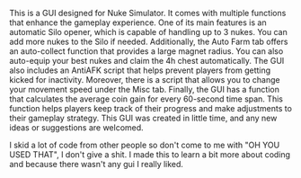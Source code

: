 This is a GUI designed for Nuke Simulator. It comes with multiple functions that enhance the gameplay experience.
One of its main features is an automatic Silo opener, which is capable of handling up to 3 nukes. You can add more nukes to the Silo if needed.
Additionally, the Auto Farm tab offers an auto-collect function that provides a large magnet radius. You can also auto-equip your best nukes and claim the 4h chest automatically.
The GUI also includes an AntiAFK script that helps prevent players from getting kicked for inactivity. Moreover, there is a script that allows you to change your movement speed under the Misc tab.
Finally, the GUI has a function that calculates the average coin gain for every 60-second time span. This function helps players keep track of their progress and make adjustments to their gameplay strategy.
This GUI was created in little time, and any new ideas or suggestions are welcomed.

I skid a lot of code from other people so don't come to me with "OH YOU USED THAT", I don't give a shit. I made this to learn a bit more about coding and because there wasn't any gui I really liked.
